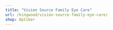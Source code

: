 ```yaml
---
title: "Vision Source Family Eye Care"
url: /kingwood/vision-source-family-eye-care/
shop: Optiker
---
```

